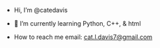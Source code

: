 - Hi, I’m @catedavis

- 🌱 I’m currently learning Python, C++, & html

- How to reach me email: cat.l.davis7@gmail.com

<!---
catedavis/catedavis is a ✨ special ✨ repository because its `README.md` (this file) appears on your GitHub profile.
You can click the Preview link to take a look at your changes.
--->
